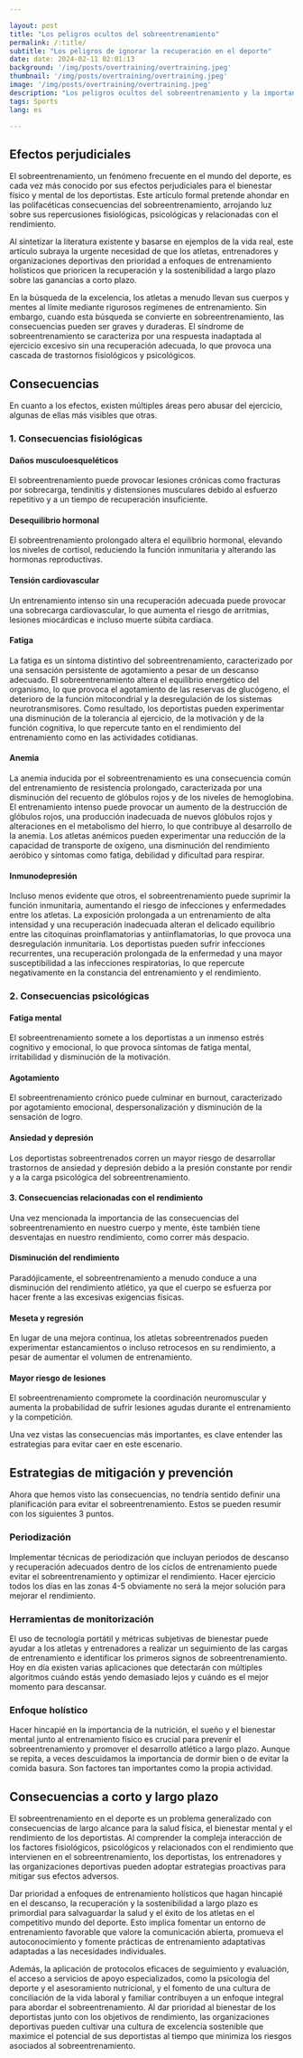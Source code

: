 ```yaml
---

layout: post 
title: "Los peligros ocultos del sobreentrenamiento"
permalink: /:title/ 
subtitle: "Los peligros de ignorar la recuperación en el deporte"
date: date: 2024-02-11 02:01:13
background: '/img/posts/overtraining/overtraining.jpeg'
thumbnail: '/img/posts/overtraining/overtraining.jpeg'
image: '/img/posts/overtraining/overtraining.jpeg'
description: "Los peligros ocultos del sobreentrenamiento y la importancia de la recuperación en el deporte"
tags: Sports
lang: es

---
```



## Efectos perjudiciales

El sobreentrenamiento, un fenómeno frecuente en el mundo del deporte, es cada vez más conocido por sus efectos perjudiciales para el bienestar físico y mental de los deportistas. Este artículo formal pretende ahondar en las polifacéticas consecuencias del sobreentrenamiento, arrojando luz sobre sus repercusiones fisiológicas, psicológicas y relacionadas con el rendimiento.

Al sintetizar la literatura existente y basarse en ejemplos de la vida real, este artículo subraya la urgente necesidad de que los atletas, entrenadores y organizaciones deportivas den prioridad a enfoques de entrenamiento holísticos que prioricen la recuperación y la sostenibilidad a largo plazo sobre las ganancias a corto plazo.

En la búsqueda de la excelencia, los atletas a menudo llevan sus cuerpos y mentes al límite mediante rigurosos regímenes de entrenamiento. Sin embargo, cuando esta búsqueda se convierte en sobreentrenamiento, las consecuencias pueden ser graves y duraderas. El síndrome de sobreentrenamiento se caracteriza por una respuesta inadaptada al ejercicio excesivo sin una recuperación adecuada, lo que provoca una cascada de trastornos fisiológicos y psicológicos.

## Consecuencias

En cuanto a los efectos, existen múltiples áreas pero abusar del ejercicio, algunas de ellas más visibles que otras.

### 1. Consecuencias fisiológicas

#### Daños musculoesqueléticos
El sobreentrenamiento puede provocar lesiones crónicas como fracturas por sobrecarga, tendinitis y distensiones musculares debido al esfuerzo repetitivo y a un tiempo de recuperación insuficiente.

#### Desequilibrio hormonal

El sobreentrenamiento prolongado altera el equilibrio hormonal, elevando los niveles de cortisol, reduciendo la función inmunitaria y alterando las hormonas reproductivas.

#### Tensión cardiovascular

Un entrenamiento intenso sin una recuperación adecuada puede provocar una sobrecarga cardiovascular, lo que aumenta el riesgo de arritmias, lesiones miocárdicas e incluso muerte súbita cardíaca.

#### Fatiga

La fatiga es un síntoma distintivo del sobreentrenamiento, caracterizado por una sensación persistente de agotamiento a pesar de un descanso adecuado. El sobreentrenamiento altera el equilibrio energético del organismo, lo que provoca el agotamiento de las reservas de glucógeno, el deterioro de la función mitocondrial y la desregulación de los sistemas neurotransmisores. Como resultado, los deportistas pueden experimentar una disminución de la tolerancia al ejercicio, de la motivación y de la función cognitiva, lo que repercute tanto en el rendimiento del entrenamiento como en las actividades cotidianas.

#### Anemia

La anemia inducida por el sobreentrenamiento es una consecuencia común del entrenamiento de resistencia prolongado, caracterizada por una disminución del recuento de glóbulos rojos y de los niveles de hemoglobina. El entrenamiento intenso puede provocar un aumento de la destrucción de glóbulos rojos, una producción inadecuada de nuevos glóbulos rojos y alteraciones en el metabolismo del hierro, lo que contribuye al desarrollo de la anemia. Los atletas anémicos pueden experimentar una reducción de la capacidad de transporte de oxígeno, una disminución del rendimiento aeróbico y síntomas como fatiga, debilidad y dificultad para respirar.

#### Inmunodepresión

Incluso menos evidente que otros, el sobreentrenamiento puede suprimir la función inmunitaria, aumentando el riesgo de infecciones y enfermedades entre los atletas. La exposición prolongada a un entrenamiento de alta intensidad y una recuperación inadecuada alteran el delicado equilibrio entre las citoquinas proinflamatorias y antiinflamatorias, lo que provoca una desregulación inmunitaria. Los deportistas pueden sufrir infecciones recurrentes, una recuperación prolongada de la enfermedad y una mayor susceptibilidad a las infecciones respiratorias, lo que repercute negativamente en la constancia del entrenamiento y el rendimiento.

### 2. Consecuencias psicológicas

#### Fatiga mental

El sobreentrenamiento somete a los deportistas a un inmenso estrés cognitivo y emocional, lo que provoca síntomas de fatiga mental, irritabilidad y disminución de la motivación.

#### Agotamiento

El sobreentrenamiento crónico puede culminar en burnout, caracterizado por agotamiento emocional, despersonalización y disminución de la sensación de logro.

#### Ansiedad y depresión

Los deportistas sobreentrenados corren un mayor riesgo de desarrollar trastornos de ansiedad y depresión debido a la presión constante por rendir y a la carga psicológica del sobreentrenamiento.

#### 3. Consecuencias relacionadas con el rendimiento

Una vez mencionada la importancia de las consecuencias del sobreentrenamiento en nuestro cuerpo y mente, éste también tiene desventajas en nuestro rendimiento, como correr más despacio.

#### Disminución del rendimiento

Paradójicamente, el sobreentrenamiento a menudo conduce a una disminución del rendimiento atlético, ya que el cuerpo se esfuerza por hacer frente a las excesivas exigencias físicas.

#### Meseta y regresión

En lugar de una mejora continua, los atletas sobreentrenados pueden experimentar estancamientos o incluso retrocesos en su rendimiento, a pesar de aumentar el volumen de entrenamiento.

#### Mayor riesgo de lesiones

El sobreentrenamiento compromete la coordinación neuromuscular y aumenta la probabilidad de sufrir lesiones agudas durante el entrenamiento y la competición.

Una vez vistas las consecuencias más importantes, es clave entender las estrategias para evitar caer en este escenario.

## Estrategias de mitigación y prevención

Ahora que hemos visto las consecuencias, no tendría sentido definir una planificación para evitar el sobreentrenamiento. Estos se pueden resumir con los siguientes 3 puntos.

### Periodización
Implementar técnicas de periodización que incluyan periodos de descanso y recuperación adecuados dentro de los ciclos de entrenamiento puede evitar el sobreentrenamiento y optimizar el rendimiento. Hacer ejercicio todos los días en las zonas 4-5 obviamente no será la mejor solución para mejorar el rendimiento.

### Herramientas de monitorización
El uso de tecnología portátil y métricas subjetivas de bienestar puede ayudar a los atletas y entrenadores a realizar un seguimiento de las cargas de entrenamiento e identificar los primeros signos de sobreentrenamiento. Hoy en día existen varias aplicaciones que detectarán con múltiples algoritmos cuándo estás yendo demasiado lejos y cuándo es el mejor momento para descansar.

### Enfoque holístico
Hacer hincapié en la importancia de la nutrición, el sueño y el bienestar mental junto al entrenamiento físico es crucial para prevenir el sobreentrenamiento y promover el desarrollo atlético a largo plazo. Aunque se repita, a veces descuidamos la importancia de dormir bien o de evitar la comida basura. Son factores tan importantes como la propia actividad.

## Consecuencias a corto y largo plazo

El sobreentrenamiento en el deporte es un problema generalizado con consecuencias de largo alcance para la salud física, el bienestar mental y el rendimiento de los deportistas. Al comprender la compleja interacción de los factores fisiológicos, psicológicos y relacionados con el rendimiento que intervienen en el sobreentrenamiento, los deportistas, los entrenadores y las organizaciones deportivas pueden adoptar estrategias proactivas para mitigar sus efectos adversos.

Dar prioridad a enfoques de entrenamiento holísticos que hagan hincapié en el descanso, la recuperación y la sostenibilidad a largo plazo es primordial para salvaguardar la salud y el éxito de los atletas en el competitivo mundo del deporte. Esto implica fomentar un entorno de entrenamiento favorable que valore la comunicación abierta, promueva el autoconocimiento y fomente prácticas de entrenamiento adaptativas adaptadas a las necesidades individuales.

Además, la aplicación de protocolos eficaces de seguimiento y evaluación, el acceso a servicios de apoyo especializados, como la psicología del deporte y el asesoramiento nutricional, y el fomento de una cultura de conciliación de la vida laboral y familiar contribuyen a un enfoque integral para abordar el sobreentrenamiento. Al dar prioridad al bienestar de los deportistas junto con los objetivos de rendimiento, las organizaciones deportivas pueden cultivar una cultura de excelencia sostenible que maximice el potencial de sus deportistas al tiempo que minimiza los riesgos asociados al sobreentrenamiento.